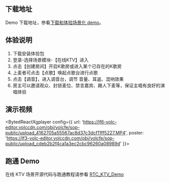 ## 下载地址

Demo 下载地址，参看[下载和体验场景化 demo](75707.md#%E4%B8%8B%E8%BD%BD%E5%92%8C%E4%BD%93%E9%AA%8C%E5%9C%BA%E6%99%AF%E5%8C%96-demo)。

## 体验说明

1. 下载安装体验包
2. 登录-选择场景模块-【在线KTV】进入
3. 点击【创建房间】开启K歌房或进入某个已存在的K歌房
4. 上麦者可点击【点歌】唤起点歌台进行点歌
5. 点击【调音】，进入调音台，调节 音量、耳返、混响效果
6. 房主可以邀请观众、封锁麦位、禁言嘉宾、踢人下麦等，保证主唱有良好的演唱体验

## 演示视频

<BytedReactXgplayer config={{ url: 'https://lf6-volc-editor.volccdn.com/obj/volcfe/sop-public/upload_4162705a55567ac8d37c3dcf11ff5227.MP4', poster: 'https://lf3-volc-editor.volccdn.com/obj/volcfe/sop-public/upload_cdeb2b2f4ca1a3ec2cbc96260a08989d' }}></BytedReactXgplayer>

## 跑通 Demo

在线 KTV 场景开源代码与跑通教程请参看 [RTC_KTV_Demo](https://github.com/volcengine/RTC_KTV_Demo)